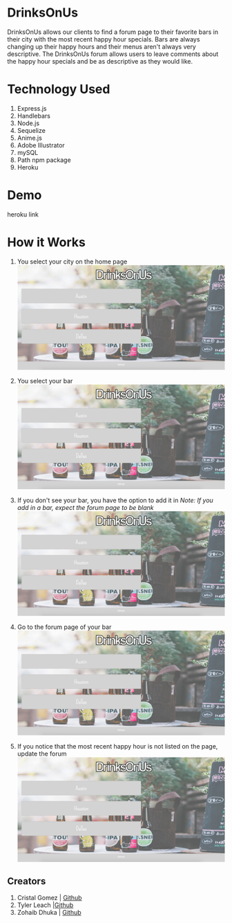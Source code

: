# DrinksOnUs
DrinksOnUs allows our clients to find a forum page to their favorite bars in their city with the most recent happy hour specials. Bars are always changing up their happy hours and their menus aren't always very descriptive. The DrinksOnUs forum allows users to leave comments about the happy hour specials and be as descriptive as they would like.

# Technology Used
1. Express.js
1. Handlebars
1. Node.js
1. Sequelize
1. Anime.js
1. Adobe Illustrator
1. mySQL
1. Path npm package
1. Heroku

# Demo
heroku link

# How it Works

1. You select your city on the home page
![Homepage](https://github.com/CristalGomez/Project2/blob/cristal/public/assets/readmeImgs/home.png)

1. You select your bar
![BarPage](https://github.com/CristalGomez/Project2/blob/cristal/public/assets/readmeImgs/home.png)

1. If you don't see your bar, you have the option to add it in
*Note: If you add in a bar, expect the forum page to be blank*
![AddBar](https://github.com/CristalGomez/Project2/blob/cristal/public/assets/readmeImgs/home.png)

1. Go to the forum page of your bar
![Forum](https://github.com/CristalGomez/Project2/blob/cristal/public/assets/readmeImgs/home.png)

1. If you notice that the most recent happy hour is not listed on the page, update the forum
![update](https://github.com/CristalGomez/Project2/blob/cristal/public/assets/readmeImgs/home.png)

## Creators
1. Cristal Gomez | [Github](https://github.com/CristalGomez)
1. Tyler Leach |[Github](https://github.com/techman98)
1. Zohaib Dhuka | [Github](https://github.com/zohaibdhukka)